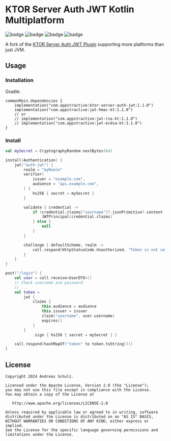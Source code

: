 ﻿# KTOR Server Auth JWT Kotlin Multiplatform

![badge][badge-android]
![badge][badge-apple]
![badge][badge-jvm]
![badge][badge-linux]

A fork of the [KTOR Server Auth JWT Plugin](https://ktor.io/docs/server-jwt.html) supporting more
platforms than just JVM.

## Usage

### Installation

Gradle:

```
commonMain.dependencies { 
    implementation("com.appstractive:ktor-server-auth-jwt:1.1.0")
    implementation("com.appstractive:jwt-hmac-kt:1.1.0")
    // or
    // implementation("com.appstractive:jwt-rsa-kt:1.1.0")
    // implementation("com.appstractive:jwt-ecdsa-kt:1.1.0")
}
```

### Install

```kotlin
val mySecret = CryptographyRandom.nextBytes(64)

install(Authentication) {
    jwt("auth-jwt") {
        realm = "myRealm"
        verifier(
            issuer = "example.com",
            audience = "api.example.com",
        ) {
            hs256 { secret = mySecret }
        }

        validate { credential ->
            if (credential.claims["username"]?.jsonPrimitive?.content != "") {
                JWTPrincipal(credential.claims)
            } else {
                null
            }
        }

        challenge { defaultScheme, realm ->
            call.respond(HttpStatusCode.Unauthorized, "Token is not valid or has expired")
        }
    }
}

post("/login") {
    val user = call.receive<UserDTO>()
    // Check username and password
    // ...
    val token =
        jwt {
            claims {
                this.audience = audience
                this.issuer = issuer
                claim("username", user.username)
                expires()
            }
        }
            .sign { hs256 { secret = mySecret } }

    call.respond(hashMapOf("token" to token.toString()))
}

```

## License

```
Copyright 2024 Andreas Schulz.

Licensed under the Apache License, Version 2.0 (the "License");
you may not use this file except in compliance with the License.
You may obtain a copy of the License at

   http://www.apache.org/licenses/LICENSE-2.0

Unless required by applicable law or agreed to in writing, software
distributed under the License is distributed on an "AS IS" BASIS,
WITHOUT WARRANTIES OR CONDITIONS OF ANY KIND, either express or implied.
See the License for the specific language governing permissions and
limitations under the License.
```

[badge-android]: http://img.shields.io/badge/platform-android-6EDB8D.svg?style=flat

[badge-apple]: http://img.shields.io/badge/platform-apple-111111.svg?style=flat

[badge-jvm]: http://img.shields.io/badge/platform-jvm-CDCDCD.svg?style=flat

[badge-linux]: http://img.shields.io/badge/platform-linux-CDCDCD.svg?style=flat